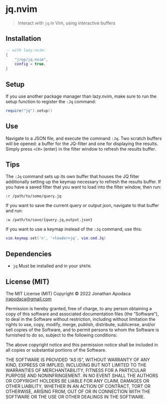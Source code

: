 # jq.nvim

> Interact with `jq` in Vim, using interactive buffers

## Installation

```lua
-- with lazy.nvim:
{
    "jrop/jq.nvim",
    config = true,
}
```

## Setup

If you use another package manager than lazy.nvim, make sure to run the setup
function to register the `:Jq` command:

```lua
require("jq").setup()
```

## Use

Navigate to a JSON file, and execute the command `:Jq`. Two scratch buffers
will be opened: a buffer for the JQ-filter and one for displaying the results.
Simply press `<CR>` (enter) in the filter window to refresh the results buffer.

## Tips

The `:Jq` command sets up its own buffer that houses the JQ filter additionally
setting up the keymap necessary to refresh the results buffer. If you have a
saved filter that you want to load into the filter window, then run:

```
:r /path/to/some/query.jq
```

If you want to save the current query or output json, navigate to that buffer
and run:

```
:w /path/to/save/{query.jq,output.json}
```

If you want to use a keymap instead of the `:Jq` command, use this:

```lua
vim.keymap.set('n', '<leader>jq', vim.cmd.Jq)
```

## Dependencies

- `jq` Must be installed and in your `$PATH`.

## License (MIT)

The MIT License (MIT)
Copyright © 2022 Jonathan Apodaca <jrapodaca@gmail.com>

Permission is hereby granted, free of charge, to any person obtaining a copy of
this software and associated documentation files (the “Software”), to deal in
the Software without restriction, including without limitation the rights to
use, copy, modify, merge, publish, distribute, sublicense, and/or sell copies of
the Software, and to permit persons to whom the Software is furnished to do so,
subject to the following conditions:

The above copyright notice and this permission notice shall be included in all
copies or substantial portions of the Software.

THE SOFTWARE IS PROVIDED “AS IS”, WITHOUT WARRANTY OF ANY KIND, EXPRESS OR
IMPLIED, INCLUDING BUT NOT LIMITED TO THE WARRANTIES OF MERCHANTABILITY, FITNESS
FOR A PARTICULAR PURPOSE AND NONINFRINGEMENT. IN NO EVENT SHALL THE AUTHORS OR
COPYRIGHT HOLDERS BE LIABLE FOR ANY CLAIM, DAMAGES OR OTHER LIABILITY, WHETHER
IN AN ACTION OF CONTRACT, TORT OR OTHERWISE, ARISING FROM, OUT OF OR IN
CONNECTION WITH THE SOFTWARE OR THE USE OR OTHER DEALINGS IN THE SOFTWARE.
